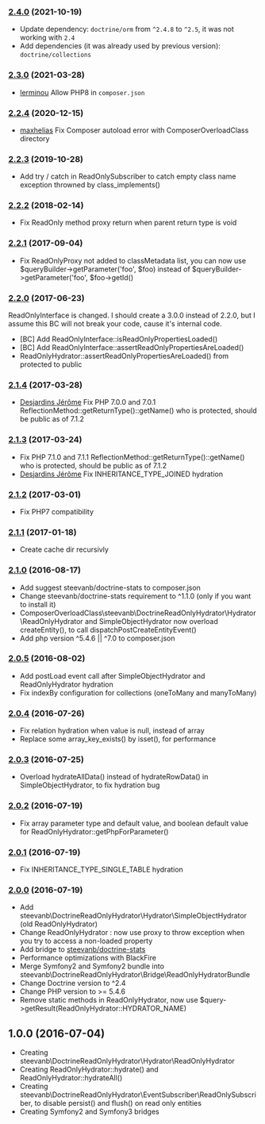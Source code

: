 ### [2.4.0](../../compare/2.3.0...2.4.0) (2021-10-19)

- Update dependency: `doctrine/orm` from `^2.4.8` to `^2.5`, it was not working with `2.4`
- Add dependencies (it was already used by previous version): `doctrine/collections`

### [2.3.0](../../compare/2.2.4...2.3.0) (2021-03-28)

- [lerminou](https://github.com/lerminou) Allow PHP8 in `composer.json`

### [2.2.4](../../compare/2.2.3...2.2.4) (2020-12-15)

- [maxhelias](https://github.com/maxhelias) Fix Composer autoload error with ComposerOverloadClass directory

### [2.2.3](../../compare/2.2.2...2.2.3) (2019-10-28)

- Add try / catch in ReadOnlySubscriber to catch empty class name exception throwned by class_implements()

### [2.2.2](../../compare/2.2.1...2.2.2) (2018-02-14)

- Fix ReadOnly method proxy return when parent return type is void

### [2.2.1](../../compare/2.2.0...2.2.1) (2017-09-04)

- Fix ReadOnlyProxy not added to classMetadata list, you can now use $queryBuilder->getParameter('foo', $foo) instead of $queryBuilder->getParameter('foo', $foo->getId()

### [2.2.0](../../compare/2.1.4...2.2.0) (2017-06-23)

ReadOnlyInterface is changed. I should create a 3.0.0 instead of 2.2.0, but I assume this BC will not break your code, cause it's internal code.
- [BC] Add ReadOnlyInterface::isReadOnlyPropertiesLoaded()
- [BC] Add ReadOnlyInterface::assertReadOnlyPropertiesAreLoaded()
- ReadOnlyHydrator::assertReadOnlyPropertiesAreLoaded() from protected to public

### [2.1.4](../../compare/2.1.3...2.1.4) (2017-03-28)

- [Desjardins Jérôme](https://github.com/jewome62) Fix PHP 7.0.0 and 7.0.1 ReflectionMethod::getReturnType()::getName() who is protected, should be public as of 7.1.2

### [2.1.3](../../compare/2.1.2...2.1.3) (2017-03-24)

- Fix PHP 7.1.0 and 7.1.1 ReflectionMethod::getReturnType()::getName() who is protected, should be public as of 7.1.2
- [Desjardins Jérôme](https://github.com/jewome62) Fix INHERITANCE_TYPE_JOINED hydration

### [2.1.2](../../compare/2.1.1...2.1.2) (2017-03-01)

- Fix PHP7 compatibility

### [2.1.1](../../compare/2.1.0...2.1.1) (2017-01-18)

- Create cache dir recursivly

### [2.1.0](../../compare/2.0.5...2.1.0) (2016-08-17)

- Add suggest steevanb/doctrine-stats to composer.json
- Change steevanb/doctrine-stats requirement to ^1.1.0 (only if you want to install it)
- ComposerOverloadClass\steevanb\DoctrineReadOnlyHydrator\Hydrator\ReadOnlyHydrator and SimpleObjectHydrator now
overload createEntity(), to call dispatchPostCreateEntityEvent()
- Add php version ^5.4.6 || ^7.0 to composer.json

### [2.0.5](../../compare/2.0.4...2.0.5) (2016-08-02)

- Add postLoad event call after SimpleObjectHydrator and ReadOnlyHydrator hydration
- Fix indexBy configuration for collections (oneToMany and manyToMany)

### [2.0.4](../../compare/2.0.3...2.0.4) (2016-07-26)

- Fix relation hydration when value is null, instead of array
- Replace some array_key_exists() by isset(), for performance

### [2.0.3](../../compare/2.0.2...2.0.3) (2016-07-25)

- Overload hydrateAllData() instead of hydrateRowData() in SimpleObjectHydrator, to fix hydration bug

### [2.0.2](../../compare/2.0.1...2.0.2) (2016-07-19)

- Fix array parameter type and default value, and boolean default value for ReadOnlyHydrator::getPhpForParameter()

### [2.0.1](../../compare/2.0.0...2.0.1) (2016-07-19)

- Fix INHERITANCE_TYPE_SINGLE_TABLE hydration

### [2.0.0](../../compare/1.0.0...2.0.0) (2016-07-19)

- Add steevanb\DoctrineReadOnlyHydrator\Hydrator\SimpleObjectHydrator (old ReadOnlyHydrator)
- Change ReadOnlyHydrator : now use proxy to throw exception when you try to access a non-loaded property
- Add bridge to [steevanb/doctrine-stats](https://github.com/steevanb/doctrine-stats)
- Performance optimizations with BlackFire
- Merge Symfony2 and Symfony2 bundle into steevanb\DoctrineReadOnlyHydrator\Bridge\ReadOnlyHydratorBundle
- Change Doctrine version to ^2.4
- Change PHP version to >= 5.4.6
- Remove static methods in ReadOnlyHydrator, now use $query->getResult(ReadOnlyHydrator::HYDRATOR_NAME)

1.0.0 (2016-07-04)
------------------

- Creating steevanb\DoctrineReadOnlyHydrator\Hydrator\ReadOnlyHydrator
- Creating ReadOnlyHydrator::hydrate() and ReadOnlyHydrator::hydrateAll()
- Creating steevanb\DoctrineReadOnlyHydrator\EventSubscriber\ReadOnlySubscriber, to disable persist() and flush() on read only entities
- Creating Symfony2 and Symfony3 bridges
